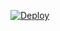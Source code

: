 [![Deploy](https://www.herokucdn.com/deploy/button.png)](https://dashboard.heroku.com/new?template=https://github.com/deduckge/tpsss) 

